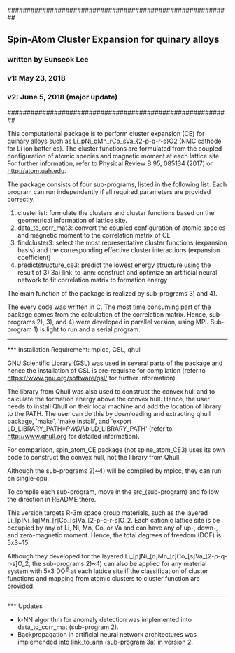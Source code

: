 ##########################################################
## Spin-Atom Cluster Expansion for quinary alloys
### written by Eunseok Lee
### v1: May 23, 2018
### v2: June 5, 2018 (major update)
##########################################################

This computational package is to perform cluster expansion (CE) for quinary alloys such as Li_pNi_qMn_rCo_sVa_{2-p-q-r-s}O2 (NMC cathode for Li ion batteries). The cluster functions are formulated from the coupled configuration of atomic species and magnetic moment at each lattice site. For further information, refer to Physical Review B 95, 085134 (2017) or http://atom.uah.edu.

The package consists of four sub-programs, listed in the following list. Each program can run independently if all required parameters are provided correctly.

1) clusterlist: formulate the clusters and cluster functions based on the geometrical information of lattice site.
2) data_to_corr_mat3: convert the coupled configuration of atomic species and magnetic moment to the correlation matrix of CE
3) findcluster3: select the most representative cluster functions (expansion basis) and the corresponding effective cluster interactions (expansion coefficient)
4) predictstructure_ce3: predict the lowest energy structure using the result of 3)
3a) link_to_ann: construct and optimize an artificial neural network to fit correlation matrix to formation energy

The main function of the package is realized by sub-programs 3) and 4).

The every code was written in C. The most time consuming part of the package comes from the calculation of the correlation matrix. Hence, sub-programs 2), 3), and 4) were developed in parallel version, using MPI. Sub-program 1) is light to run and a serial program. 

* * *
*** Installation 
Requirement: mpicc, GSL, qhull

GNU Scientific Library (GSL) was used in several parts of the package and hence the installation of GSL is pre-requisite for compilation (refer to https://www.gnu.org/software/gsl/ for further information).

The library from Qhull was also used to construct the convex hull and to calculate the formation energy above the convex hull. Hence, the user needs to install Qhull on their local machine and add the location of library to the PATH. The user can do this by downloading and extracting qhull package, 'make', 'make install', and 'export LD_LIBRARY_PATH=$PWD/lib:$LD_LIBRARY_PATH' (refer to http://www.qhull.org for detailed information). 

For comparison, spin_atom_CE package (not spine_atom_CE3) uses its own code to construct the convex hull, not the library from Qhull.

Although the sub-programs 2)~4) will be compiled by mpicc, they can run on single-cpu.

To compile each sub-program, move in the src_(sub-program) and follow the direction in README there.

This version targets R-3m space group materials, such as the layered Li_[p]Ni_[q]Mn_[r]Co_[s]Va_[2-p-q-r-s]O_2. Each cationic lattice site is be occupied by any of Li, Ni, Mn, Co, or Va and can have any of up-, down-, and zero-magnetic moment. Hence, the total degrees of freedom (DOF) is 5x3=15.

Although they developed for the layered Li_[p]Ni_[q]Mn_[r]Co_[s]Va_[2-p-q-r-s]O_2, the sub-programs 2)~4) can also be applied for any material system with 5x3 DOF at each lattice site if the classification of cluster functions and mapping from atomic clusters to cluster function are provided.


* * *
*** Updates
- k-NN algorithm for anomaly detection was implemented into data_to_corr_mat (sub-program 2).
- Backpropagation in artificial neural network architectures was implemended into link_to_ann (sub-program 3a) in version 2.
